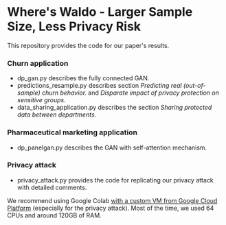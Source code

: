 # Where's Waldo - Larger Sample Size, Less Privacy Risk

This repository provides the code for our paper's results.

### Churn application
- dp_gan.py describes the fully connected GAN.
- predictions_resample.py describes section _Predicting real (out-of-sample) churn behavior._ and _Disparate impact of privacy protection on sensitive groups._
- data_sharing_application.py describes the section _Sharing protected data between departments._ 

### Pharmaceutical marketing application
- dp_panelgan.py describes the GAN with self-attention mechanism.
  
### Privacy attack
- privacy_attack.py provides the code for replicating our privacy attack with detailed comments.

We recommend using Google Colab [with a custom VM from Google Cloud Platform](https://research.google.com/colaboratory/marketplace.html#:~:text=The%20easiest%20way%20to%20connect,details%20of%20your%20Colab%20deployment.&text=Fill%20in%20the%20resulting%20dialog,VM%20configuration%20and%20click%20Connect.) (especially for the privacy attack). Most of the time, we used 64 CPUs and around 120GB of RAM.  
